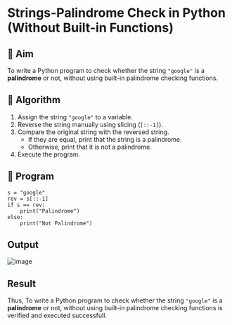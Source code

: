 # Strings-Palindrome Check in Python (Without Built-in Functions)

## 🎯 Aim
To write a Python program to check whether the string `"google"` is a **palindrome** or not, without using built-in palindrome checking functions.

## 🧠 Algorithm
1. Assign the string `"google"` to a variable.
2. Reverse the string manually using slicing (`[::-1]`).
3. Compare the original string with the reversed string.
   - If they are equal, print that the string is a palindrome.
   - Otherwise, print that it is not a palindrome.
4. Execute the program.

## 🧾 Program
```
s = "google"
rev = s[::-1]
if s == rev:
    print("Palindrome")
else:
    print("Not Palindrome")

```
## Output
![image](https://github.com/user-attachments/assets/dd500b1a-8720-47fd-8a15-212dfe9c05d2)

## Result
Thus, To write a Python program to check whether the string `"google"` is a **palindrome** or not, without using built-in palindrome checking functions is verified and executed successfull.
